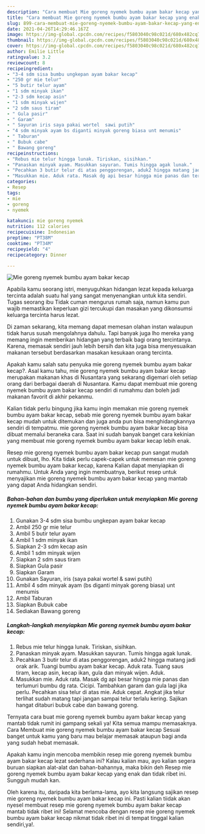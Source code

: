 ```yaml
---
description: "Cara membuat Mie goreng nyemek bumbu ayam bakar kecap yang enak dan Mudah Dibuat"
title: "Cara membuat Mie goreng nyemek bumbu ayam bakar kecap yang enak dan Mudah Dibuat"
slug: 899-cara-membuat-mie-goreng-nyemek-bumbu-ayam-bakar-kecap-yang-enak-dan-mudah-dibuat
date: 2021-04-26T14:29:46.167Z
image: https://img-global.cpcdn.com/recipes/f5803040c98c021d/680x482cq70/mie-goreng-nyemek-bumbu-ayam-bakar-kecap-foto-resep-utama.jpg
thumbnail: https://img-global.cpcdn.com/recipes/f5803040c98c021d/680x482cq70/mie-goreng-nyemek-bumbu-ayam-bakar-kecap-foto-resep-utama.jpg
cover: https://img-global.cpcdn.com/recipes/f5803040c98c021d/680x482cq70/mie-goreng-nyemek-bumbu-ayam-bakar-kecap-foto-resep-utama.jpg
author: Emilie Little
ratingvalue: 3.2
reviewcount: 8
recipeingredient:
- "3-4 sdm sisa bumbu ungkepan ayam bakar kecap"
- "250 gr mie telur"
- "5 butir telur ayam"
- "1 sdm minyak ikan"
- "2-3 sdm kecap asin"
- "1 sdm minyak wijen"
- "2 sdm saus tiram"
- " Gula pasir"
- " Garam"
- " Sayuran iris saya pakai wortel  sawi putih"
- "4 sdm minyak ayam bs diganti minyak goreng biasa unt menumis"
- " Taburan"
- " Bubuk cabe"
- " Bawang goreng"
recipeinstructions:
- "Rebus mie telur hingga lunak. Tiriskan, sisihkan."
- "Panaskan minyak ayam. Masukkan sayuran. Tumis hingga agak lunak."
- "Pecahkan 3 butir telur di atas penggorengan, aduk2 hingga matang jadi orak arik. Tuangi bumbu ayam bakar kecap. Aduk rata. Tuang saus tiram, kecap asin, kecap ikan, gula dan minyak wijen. Aduk."
- "Masukkan mie. Aduk rata. Masak dg api besar hingga mie panas dan terlumuri bumbu dg rata. Cicipi. Tambahkan garam dan gula lagi jika perlu. Pecahkan sisa telur di atas mie. Aduk cepat. Angkat jika telur terlihat sudah matang tapi jangan sampai telur terlalu kering. Sajikan hangat ditaburi bubuk cabe dan bawang goreng."
categories:
- Resep
tags:
- mie
- goreng
- nyemek

katakunci: mie goreng nyemek 
nutrition: 112 calories
recipecuisine: Indonesian
preptime: "PT38M"
cooktime: "PT34M"
recipeyield: "4"
recipecategory: Dinner

---
```



![Mie goreng nyemek bumbu ayam bakar kecap](https://img-global.cpcdn.com/recipes/f5803040c98c021d/680x482cq70/mie-goreng-nyemek-bumbu-ayam-bakar-kecap-foto-resep-utama.jpg)

Apabila kamu seorang istri, menyuguhkan hidangan lezat kepada keluarga tercinta adalah suatu hal yang sangat menyenangkan untuk kita sendiri. Tugas seorang ibu Tidak cuman mengurus rumah saja, namun kamu pun wajib memastikan keperluan gizi tercukupi dan masakan yang dikonsumsi keluarga tercinta harus lezat.

Di zaman  sekarang, kita memang dapat memesan olahan instan walaupun tidak harus susah mengolahnya dahulu. Tapi banyak juga lho mereka yang memang ingin memberikan hidangan yang terbaik bagi orang tercintanya. Karena, memasak sendiri jauh lebih bersih dan kita juga bisa menyesuaikan makanan tersebut berdasarkan masakan kesukaan orang tercinta. 



Apakah kamu salah satu penyuka mie goreng nyemek bumbu ayam bakar kecap?. Asal kamu tahu, mie goreng nyemek bumbu ayam bakar kecap merupakan makanan khas di Nusantara yang sekarang digemari oleh setiap orang dari berbagai daerah di Nusantara. Kamu dapat membuat mie goreng nyemek bumbu ayam bakar kecap sendiri di rumahmu dan boleh jadi makanan favorit di akhir pekanmu.

Kalian tidak perlu bingung jika kamu ingin memakan mie goreng nyemek bumbu ayam bakar kecap, sebab mie goreng nyemek bumbu ayam bakar kecap mudah untuk ditemukan dan juga anda pun bisa menghidangkannya sendiri di tempatmu. mie goreng nyemek bumbu ayam bakar kecap bisa dibuat memalui beraneka cara. Saat ini sudah banyak banget cara kekinian yang membuat mie goreng nyemek bumbu ayam bakar kecap lebih enak.

Resep mie goreng nyemek bumbu ayam bakar kecap pun sangat mudah untuk dibuat, lho. Kita tidak perlu capek-capek untuk memesan mie goreng nyemek bumbu ayam bakar kecap, karena Kalian dapat menyiapkan di rumahmu. Untuk Anda yang ingin membuatnya, berikut resep untuk menyajikan mie goreng nyemek bumbu ayam bakar kecap yang mantab yang dapat Anda hidangkan sendiri.

<!--inarticleads1-->

##### Bahan-bahan dan bumbu yang diperlukan untuk menyiapkan Mie goreng nyemek bumbu ayam bakar kecap:

1. Gunakan 3-4 sdm sisa bumbu ungkepan ayam bakar kecap
1. Ambil 250 gr mie telur
1. Ambil 5 butir telur ayam
1. Ambil 1 sdm minyak ikan
1. Siapkan 2-3 sdm kecap asin
1. Ambil 1 sdm minyak wijen
1. Siapkan 2 sdm saus tiram
1. Siapkan  Gula pasir
1. Siapkan  Garam
1. Gunakan  Sayuran, iris (saya pakai wortel &amp; sawi putih)
1. Ambil 4 sdm minyak ayam (bs diganti minyak goreng biasa) unt menumis
1. Ambil  Taburan
1. Siapkan  Bubuk cabe
1. Sediakan  Bawang goreng




<!--inarticleads2-->

##### Langkah-langkah menyiapkan Mie goreng nyemek bumbu ayam bakar kecap:

1. Rebus mie telur hingga lunak. Tiriskan, sisihkan.
1. Panaskan minyak ayam. Masukkan sayuran. Tumis hingga agak lunak.
1. Pecahkan 3 butir telur di atas penggorengan, aduk2 hingga matang jadi orak arik. Tuangi bumbu ayam bakar kecap. Aduk rata. Tuang saus tiram, kecap asin, kecap ikan, gula dan minyak wijen. Aduk.
1. Masukkan mie. Aduk rata. Masak dg api besar hingga mie panas dan terlumuri bumbu dg rata. Cicipi. Tambahkan garam dan gula lagi jika perlu. Pecahkan sisa telur di atas mie. Aduk cepat. Angkat jika telur terlihat sudah matang tapi jangan sampai telur terlalu kering. Sajikan hangat ditaburi bubuk cabe dan bawang goreng.




Ternyata cara buat mie goreng nyemek bumbu ayam bakar kecap yang mantab tidak rumit ini gampang sekali ya! Kita semua mampu memasaknya. Cara Membuat mie goreng nyemek bumbu ayam bakar kecap Sesuai banget untuk kamu yang baru mau belajar memasak ataupun bagi anda yang sudah hebat memasak.

Apakah kamu ingin mencoba membikin resep mie goreng nyemek bumbu ayam bakar kecap lezat sederhana ini? Kalau kalian mau, ayo kalian segera buruan siapkan alat-alat dan bahan-bahannya, maka bikin deh Resep mie goreng nyemek bumbu ayam bakar kecap yang enak dan tidak ribet ini. Sungguh mudah kan. 

Oleh karena itu, daripada kita berlama-lama, ayo kita langsung sajikan resep mie goreng nyemek bumbu ayam bakar kecap ini. Pasti kalian tiidak akan nyesel membuat resep mie goreng nyemek bumbu ayam bakar kecap mantab tidak ribet ini! Selamat mencoba dengan resep mie goreng nyemek bumbu ayam bakar kecap nikmat tidak ribet ini di tempat tinggal kalian sendiri,ya!.

